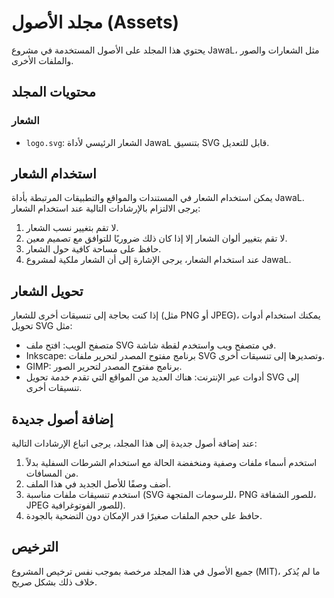 # مجلد الأصول (Assets)

يحتوي هذا المجلد على الأصول المستخدمة في مشروع JawaL، مثل الشعارات والصور والملفات الأخرى.

## محتويات المجلد

### الشعار

- `logo.svg`: الشعار الرئيسي لأداة JawaL بتنسيق SVG قابل للتعديل.

## استخدام الشعار

يمكن استخدام الشعار في المستندات والمواقع والتطبيقات المرتبطة بأداة JawaL. يرجى الالتزام بالإرشادات التالية عند استخدام الشعار:

1. لا تقم بتغيير نسب الشعار.
2. لا تقم بتغيير ألوان الشعار إلا إذا كان ذلك ضروريًا للتوافق مع تصميم معين.
3. حافظ على مساحة كافية حول الشعار.
4. عند استخدام الشعار، يرجى الإشارة إلى أن الشعار ملكية لمشروع JawaL.

## تحويل الشعار

إذا كنت بحاجة إلى تنسيقات أخرى للشعار (مثل PNG أو JPEG)، يمكنك استخدام أدوات تحويل SVG مثل:

- متصفح الويب: افتح ملف SVG في متصفح ويب واستخدم لقطة شاشة.
- Inkscape: برنامج مفتوح المصدر لتحرير ملفات SVG وتصديرها إلى تنسيقات أخرى.
- GIMP: برنامج مفتوح المصدر لتحرير الصور.
- أدوات عبر الإنترنت: هناك العديد من المواقع التي تقدم خدمة تحويل SVG إلى تنسيقات أخرى.

## إضافة أصول جديدة

عند إضافة أصول جديدة إلى هذا المجلد، يرجى اتباع الإرشادات التالية:

1. استخدم أسماء ملفات وصفية ومنخفضة الحالة مع استخدام الشرطات السفلية بدلاً من المسافات.
2. أضف وصفًا للأصل الجديد في هذا الملف.
3. استخدم تنسيقات ملفات مناسبة (SVG للرسومات المتجهة، PNG للصور الشفافة، JPEG للصور الفوتوغرافية).
4. حافظ على حجم الملفات صغيرًا قدر الإمكان دون التضحية بالجودة.

## الترخيص

جميع الأصول في هذا المجلد مرخصة بموجب نفس ترخيص المشروع (MIT)، ما لم يُذكر خلاف ذلك بشكل صريح.